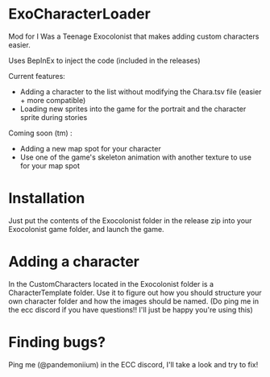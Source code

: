 # ExoCharacterLoader
Mod for I Was a Teenage Exocolonist that makes adding custom characters easier.

Uses BepInEx to inject the code (included in the releases)

Current features: 
- Adding a character to the list without modifying the Chara.tsv file (easier + more compatible)
- Loading new sprites into the game for the portrait and the character sprite during stories

Coming soon (tm) :
- Adding a new map spot for your character
- Use one of the game's skeleton animation with another texture to use for your map spot

# Installation

Just put the contents of the Exocolonist folder in the release zip into your Exocolonist game folder, and launch the game.

# Adding a character

In the CustomCharacters located in the Exocolonist folder is a CharacterTemplate folder. Use it to figure out how you should structure your own character folder and how the images should be named. (Do ping me in the ecc discord if you have questions!! I'll just be happy you're using this)

# Finding bugs?

Ping me (@pandemoniium) in the ECC discord, I'll take a look and try to fix!
